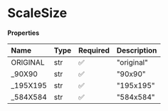 # ScaleSize

**Properties**

| Name      | Type | Required | Description |
| :-------- | :--- | :------- | :---------- |
| ORIGINAL  | str  | ✅       | "original"  |
| \_90X90   | str  | ✅       | "90x90"     |
| \_195X195 | str  | ✅       | "195x195"   |
| \_584X584 | str  | ✅       | "584x584"   |

<!-- This file was generated by liblab | https://liblab.com/ -->
